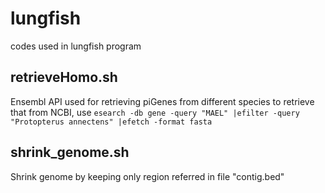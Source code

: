 # lungfish
codes used in lungfish program

## retrieveHomo.sh
Ensembl API used for retrieving piGenes from different species
to retrieve that from NCBI, use `esearch -db gene -query "MAEL" |efilter -query "Protopterus annectens" |efetch -format fasta`

## shrink_genome.sh
Shrink genome by keeping only region referred in file "contig.bed"
